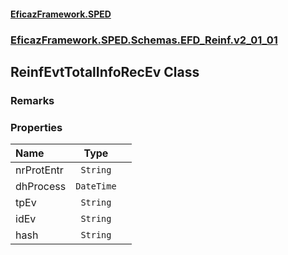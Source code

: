 #### [EficazFramework.SPED](EficazFrameworkSPED.md 'EficazFramework SPED')
### [EficazFramework.SPED.Schemas.EFD_Reinf.v2_01_01](EficazFramework.SPED.Schemas.EFD_Reinf.v2_01_01.md 'EficazFramework.SPED.Schemas.EFD_Reinf.v2_01_01')

## ReinfEvtTotalInfoRecEv Class

### Remarks
### Properties

| Name | Type | |
| :--- | :---: | :--- |
| nrProtEntr | `String` |  |
| dhProcess | `DateTime` |  |
| tpEv | `String` |  |
| idEv | `String` |  |
| hash | `String` |  |

